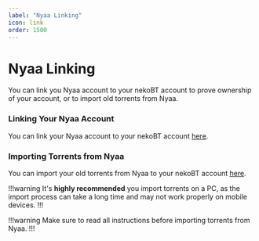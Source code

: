 ```yaml
---
label: "Nyaa Linking"
icon: link
order: 1500
---
```

# Nyaa Linking

You can link you Nyaa account to your nekoBT account to prove ownership of your account, or to import old torrents from Nyaa.

### Linking Your Nyaa Account
You can link your Nyaa account to your nekoBT account [here](https://nekobt.to/nyaa/link).

### Importing Torrents from Nyaa
You can import your old torrents from Nyaa to your nekoBT account [here](https://nekobt.to/nyaa/import).

!!!warning
It's **highly recommended** you import torrents on a PC, as the import process can take a long time and may not work properly on mobile devices.
!!!

!!!warning
Make sure to read all instructions before importing torrents from Nyaa.
!!!